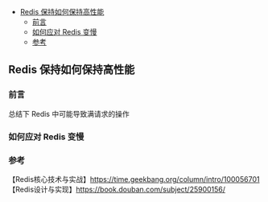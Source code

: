 <!-- START doctoc generated TOC please keep comment here to allow auto update -->
<!-- DON'T EDIT THIS SECTION, INSTEAD RE-RUN doctoc TO UPDATE -->

- [Redis 保持如何保持高性能](#redis-%E4%BF%9D%E6%8C%81%E5%A6%82%E4%BD%95%E4%BF%9D%E6%8C%81%E9%AB%98%E6%80%A7%E8%83%BD)
  - [前言](#%E5%89%8D%E8%A8%80)
  - [如何应对 Redis 变慢](#%E5%A6%82%E4%BD%95%E5%BA%94%E5%AF%B9-redis-%E5%8F%98%E6%85%A2)
  - [参考](#%E5%8F%82%E8%80%83)

<!-- END doctoc generated TOC please keep comment here to allow auto update -->

## Redis 保持如何保持高性能

### 前言

总结下 Redis 中可能导致满请求的操作  

### 如何应对 Redis 变慢




### 参考

【Redis核心技术与实战】https://time.geekbang.org/column/intro/100056701    
【Redis设计与实现】https://book.douban.com/subject/25900156/  
